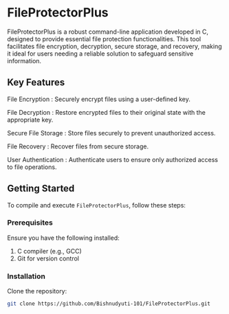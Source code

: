 # FileProtectorPlus

FileProtectorPlus is a robust command-line application developed in C, designed to provide essential file protection functionalities. This tool facilitates file encryption, decryption, secure storage, and recovery, making it ideal for users needing a reliable solution to safeguard sensitive information.

## Key Features 

File Encryption : Securely encrypt files using a user-defined key.

File Decryption : Restore encrypted files to their original state with the appropriate key.

Secure File Storage : Store files securely to prevent unauthorized access.

File Recovery : Recover files from secure storage.

User Authentication : Authenticate users to ensure only authorized access to file operations.

## Getting Started

To compile and execute `FileProtectorPlus`, follow these steps:

### Prerequisites

Ensure you have the following installed:
1. C compiler (e.g., GCC)
2. Git for version control

### Installation

 Clone the repository:
   ```bash
   git clone https://github.com/Bishnudyuti-101/FileProtectorPlus.git
